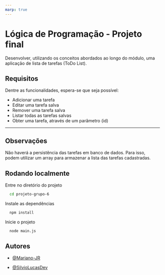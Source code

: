 ```yaml
---
marp: true
---
```



# Lógica de Programação - Projeto final

Desenvolver, utilizando os conceitos abordados ao longo do módulo, uma aplicação de lista de tarefas (ToDo List).

## Requisitos

Dentre as funcionalidades, espera-se que seja possível:

- Adicionar uma tarefa
- Editar uma tarefa salva
- Remover uma tarefa salva
- Listar todas as tarefas salvas
- Obter uma tarefa, através de um parâmetro (id)

---

## Observações

Não haverá a persistência das tarefas em banco de dados. Para isso, podem utilizar um array para armazenar a lista das tarefas cadastradas.

## Rodando localmente

Entre no diretório do projeto

```bash
  cd projeto-grupo-6
```

Instale as dependências

```bash
  npm install
```

Inicie o projeto

```bash
  node main.js
```


## Autores

- [@Mariano-JR](https://www.github.com/Mariano-JR/)

- [@SilvioLucasDev](https://github.com/SilvioLucasDev/)
